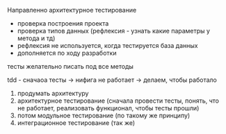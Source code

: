 Направленно архитектурное тестирование
- проверка построения проекта
- проверка типов данных (рефлексия - узнать какие параметры у метода и тд)
- рефлексия не используется, когда тестируется база данных
- дополняется по ходу разработки

тесты желательно писать под все методы

tdd - сначаоа тесты -> нифига не работает -> делаем, чтобы работало

1) продумать архитектуру
2) архитектурное тестирование (сначала провести тесты, понять, что не работает, реализовать функционал, чтобы тесты прошли)
3) потом модульное тестирование (по такому же принципу)
4) интеграционное тестирование (так же)
